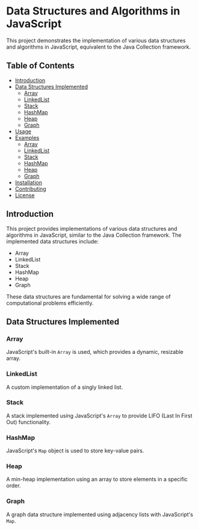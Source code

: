 # Data Structures and Algorithms in JavaScript

This project demonstrates the implementation of various data structures and algorithms in JavaScript, equivalent to the Java Collection framework.

## Table of Contents

- [Introduction](#introduction)
- [Data Structures Implemented](#data-structures-implemented)
  - [Array](#array)
  - [LinkedList](#linkedlist)
  - [Stack](#stack)
  - [HashMap](#hashmap)
  - [Heap](#heap)
  - [Graph](#graph)
- [Usage](#usage)
- [Examples](#examples)
  - [Array](#array-example)
  - [LinkedList](#linkedlist-example)
  - [Stack](#stack-example)
  - [HashMap](#hashmap-example)
  - [Heap](#heap-example)
  - [Graph](#graph-example)
- [Installation](#installation)
- [Contributing](#contributing)
- [License](#license)

## Introduction

This project provides implementations of various data structures and algorithms in JavaScript, similar to the Java Collection framework. The implemented data structures include:

- Array
- LinkedList
- Stack
- HashMap
- Heap
- Graph

These data structures are fundamental for solving a wide range of computational problems efficiently.

## Data Structures Implemented

### Array

JavaScript's built-in `Array` is used, which provides a dynamic, resizable array.

### LinkedList

A custom implementation of a singly linked list.

### Stack

A stack implemented using JavaScript's `Array` to provide LIFO (Last In First Out) functionality.

### HashMap

JavaScript's `Map` object is used to store key-value pairs.

### Heap

A min-heap implementation using an array to store elements in a specific order.

### Graph

A graph data structure implemented using adjacency lists with JavaScript's `Map`.
